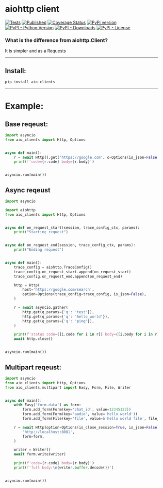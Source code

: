 # aiohttp client

[![Tests](https://github.com/skar404/aio-clients/actions/workflows/python-tests.yml/badge.svg)](https://github.com/skar404/aio-clients/actions/workflows/python-tests.yml)
[![Published](https://github.com/skar404/aio-clients/actions/workflows/python-publish.yml/badge.svg)](https://github.com/skar404/aio-clients/actions/workflows/python-publish.yml)
[![Coverage Status](https://coveralls.io/repos/github/skar404/aio-clients/badge.svg?branch=master)](https://coveralls.io/github/skar404/aio-clients?branch=master)
[![PyPi version](https://badgen.net/pypi/v/aio-clients/)](https://pypi.org/project/aio-clients)
[![PyPI - Python Version](https://img.shields.io/pypi/pyversions/aio-clients)](https://pypi.org/project/aio-clients)
[![PyPI - Downloads](https://img.shields.io/pypi/dm/aio-clients)](https://pypi.org/project/aio-clients)
[![PyPI - License](https://img.shields.io/pypi/l/aio-clients)](https://pypi.org/project/aio-clients)

### What is the difference from aiohttp.Client?

It is simpler and as a Requests

----

## Install:

```bash
pip install aio-clients
```

----

# Example:

## Base reqeust:

```python
import asyncio
from aio_clients import Http, Options


async def main():
    r = await Http().get('https://google.com', o=Options(is_json=False, is_close_session=True))
    print(f'code={r.code} body={r.body}')


asyncio.run(main())
```

## Async reqeust

```python
import asyncio

import aiohttp
from aio_clients import Http, Options


async def on_request_start(session, trace_config_ctx, params):
    print("Starting request")


async def on_request_end(session, trace_config_ctx, params):
    print("Ending request")


async def main():
    trace_config = aiohttp.TraceConfig()
    trace_config.on_request_start.append(on_request_start)
    trace_config.on_request_end.append(on_request_end)

    http = Http(
        host='https://google.com/search',
        option=Options(trace_config=trace_config, is_json=False),
    )

    r = await asyncio.gather(
        http.get(q_params={'q': 'test'}),
        http.get(q_params={'q': 'hello_world'}),
        http.get(q_params={'q': 'ping'}),
    )

    print(f'status code={[i.code for i in r]} body={[i.body for i in r]}')
    await http.close()


asyncio.run(main())
```

## Multipart reqeust:

```python
import asyncio
from aio_clients import Http, Options
from aio_clients.multipart import Easy, Form, File, Writer


async def main():
    with Easy('form-data') as form:
        form.add_form(Form(key='chat_id', value=12345123))
        form.add_form(Form(key='audio', value='hello world'))
        form.add_form(File(key='file', value=b'hello world file', file_name='test.py'))

    r = await Http(option=Options(is_close_session=True, is_json=False)).post(
        'http://localhost:8081',
        form=form,
    )

    writer = Writer()
    await form.write(writer)

    print(f'code={r.code} body={r.body}')
    print(f'full body:\n{writer.buffer.decode()}')


asyncio.run(main())
```

